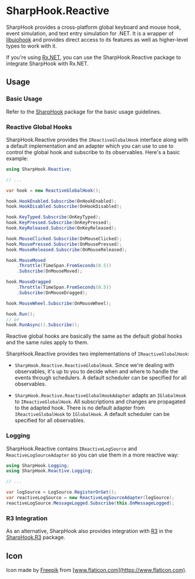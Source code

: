 # SharpHook.Reactive

SharpHook provides a cross-platform global keyboard and mouse hook, event simulation, and text entry simulation for
.NET. It is a wrapper of [libuiohook](https://github.com/TolikPylypchuk/libuiohook) and provides direct access to its
features as well as higher-level types to work with it.

If you're using [Rx.NET](https://github.com/dotnet/reactive), you can use the SharpHook.Reactive package to integrate
SharpHook with Rx.NET.

## Usage

### Basic Usage

Refer to the [SharpHook](https://www.nuget.org/packages/SharpHook) package for the basic usage guidelines.

### Reactive Global Hooks

SharpHook.Reactive provides the `IReactiveGlobalHook` interface along with a default implementation and an adapter
which you can use to use to control the global hook and subscribe to its observables. Here's a basic example:

```c#
using SharpHook.Reactive;

// ...

var hook = new ReactiveGlobalHook();

hook.HookEnabled.Subscribe(OnHookEnabled);
hook.HookDisabled.Subscribe(OnHookDisabled);

hook.KeyTyped.Subscribe(OnKeyTyped);
hook.KeyPressed.Subscribe(OnKeyPressed);
hook.KeyReleased.Subscribe(OnKeyReleased);

hook.MouseClicked.Subscribe(OnMouseClicked);
hook.MousePressed.Subscribe(OnMousePressed);
hook.MouseReleased.Subscribe(OnMouseReleased);

hook.MouseMoved
    .Throttle(TimeSpan.FromSeconds(0.5))
    .Subscribe(OnMouseMoved);

hook.MouseDragged
    .Throttle(TimeSpan.FromSeconds(0.5))
    .Subscribe(OnMouseDragged);

hook.MouseWheel.Subscribe(OnMouseWheel);

hook.Run();
// or
hook.RunAsync().Subscribe();
```

Reactive global hooks are basically the same as the default global hooks and the same rules apply to them.

SharpHook.Reactive provides two implementations of `IReactiveGlobalHook`:

- `SharpHook.Reactive.ReactiveGlobalHook`. Since we're dealing with observables, it's up to you to decide when and where
to handle the events through schedulers. A default scheduler can be specified for all observables.

- `SharpHook.Reactive.ReactiveGlobalHookAdapter` adapts an `IGlobalHook` to `IReactiveGlobalHook`. All
subscriptions and changes are propagated to the adapted hook. There is no default adapter from `IReactiveGlobalHook`
to `IGlobalHook`. A default scheduler can be specified for all observables.

### Logging

SharpHook.Reactive contains `IReactiveLogSource` and `ReactiveLogSourceAdapter` so you can use them in a more reactive
way:

```c#
using SharpHook.Logging;
using SharpHook.Reactive.Logging;

// ...

var logSource = LogSource.RegisterOrGet();
var reactiveLogSource = new ReactiveLogSourceAdapter(logSource);
reactiveLogSource.MessageLogged.Subscribe(this.OnMessageLogged);
```

### R3 Integration

As an alternative, SharpHook also provides integration with [R3](https://github.com/Cysharp/R3) in the
[SharpHook.R3](https://www.nuget.org/packages/SharpHook.R3) package.

## Icon

Icon made by [Freepik](https://www.freepik.com) from [www.flaticon.com](https://www.flaticon.com).
